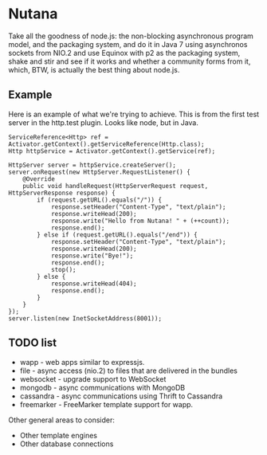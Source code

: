 # Nutana

Take all the goodness of node.js: the non-blocking asynchronous program model,
and the packaging system, and do it in Java 7 using asynchronos sockets from NIO.2
and use Equinox with p2 as the packaging system, shake and stir and see if
it works and whether a community forms from it, which, BTW,
is actually the best thing about node.js.

## Example

Here is an example of what we're trying to achieve. This is from the first test
server in the http.test plugin. Looks like node, but in Java.

    ServiceReference<Http> ref = Activator.getContext().getServiceReference(Http.class);
    Http httpService = Activator.getContext().getService(ref);
		
    HttpServer server = httpService.createServer();
    server.onRequest(new HttpServer.RequestListener() {
        @Override
        public void handleRequest(HttpServerRequest request, HttpServerResponse response) {
            if (request.getURL().equals("/")) {
                response.setHeader("Content-Type", "text/plain");
                response.writeHead(200);
                response.write("Hello from Nutana! " + (++count));
                response.end();
            } else if (request.getURL().equals("/end")) {
                response.setHeader("Content-Type", "text/plain");
                response.writeHead(200);
                response.write("Bye!");
                response.end();
                stop();
            } else {
                response.writeHead(404);
                response.end();
            }
        }
    });
    server.listen(new InetSocketAddress(8001));

## TODO list

* wapp - web apps similar to expressjs.
* file - async access (nio.2) to files that are delivered in the bundles
* websocket - upgrade support to WebSocket
* mongodb - async communications with MongoDB
* cassandra - async communications using Thrift to Cassandra
* freemarker - FreeMarker template support for wapp.

Other general areas to consider:

* Other template engines
* Other database connections
